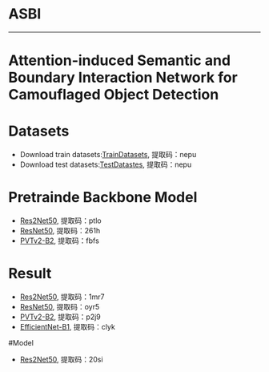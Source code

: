 # ASBI
***
# Attention-induced Semantic and Boundary Interaction Network for Camouflaged Object Detection
# Datasets
* Download train datasets:[TrainDatasets](https://pan.baidu.com/s/1QSwZK_fJWdznkmyBli2fdg), 提取码：nepu
* Download test datasets:[TestDatastes](https://pan.baidu.com/s/1akzyy9olDdorKIvToDx0qQ), 提取码：nepu 

# Pretrainde Backbone Model
* [Res2Net50](https://pan.baidu.com/s/1DEl-jbuv73hU5mKJGUXocg), 提取码：ptlo
* [ResNet50](https://pan.baidu.com/s/1o1l-lbeyJbtN2MpP1BX1LQ), 提取码：261h
* [PVTv2-B2](https://pan.baidu.com/s/1vJWC7zdXLRZTJGVJ0UGB5w), 提取码：fbfs

# Result
* [Res2Net50](https://pan.baidu.com/s/1WaXNt-08IiVE7g9kQqOWKw), 提取码：1mr7
* [ResNet50](https://pan.baidu.com/s/1eVLmkncX_4-_sSTA8tX2dQ), 提取码：oyr5
* [PVTv2-B2](https://pan.baidu.com/s/1dsDbuEekDSh-2d2FmUi3JA), 提取码：p2j9
* [EfficientNet-B1](https://pan.baidu.com/s/15QS_J96sPclN_RGir7MeXA), 提取码：clyk

#Model
* [Res2Net50](https://pan.baidu.com/s/14Jh-DTkXxLUfYRPlWKLCLw), 提取码：20si

